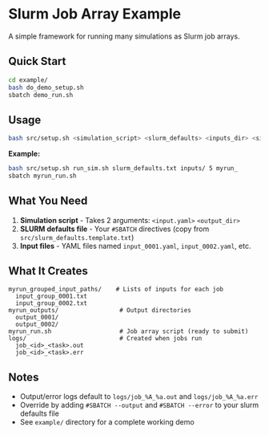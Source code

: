 # Slurm Job Array Example

A simple framework for running many simulations as Slurm job arrays.

## Quick Start

```bash
cd example/
bash do_demo_setup.sh
sbatch demo_run.sh
```

## Usage

```bash
bash src/setup.sh <simulation_script> <slurm_defaults> <inputs_dir> <sims_per_job> <prefix>
```

**Example:**
```bash
bash src/setup.sh run_sim.sh slurm_defaults.txt inputs/ 5 myrun_
sbatch myrun_run.sh
```

## What You Need

1. **Simulation script** - Takes 2 arguments: `<input.yaml>` `<output_dir>`
2. **SLURM defaults file** - Your `#SBATCH` directives (copy from `src/slurm_defaults.template.txt`)
3. **Input files** - YAML files named `input_0001.yaml`, `input_0002.yaml`, etc.

## What It Creates

```
myrun_grouped_input_paths/    # Lists of inputs for each job
  input_group_0001.txt
  input_group_0002.txt
myrun_outputs/                 # Output directories
  output_0001/
  output_0002/
myrun_run.sh                   # Job array script (ready to submit)
logs/                          # Created when jobs run
  job_<id>_<task>.out
  job_<id>_<task>.err
```

## Notes

- Output/error logs default to `logs/job_%A_%a.out` and `logs/job_%A_%a.err`
- Override by adding `#SBATCH --output` and `#SBATCH --error` to your slurm defaults file
- See `example/` directory for a complete working demo
